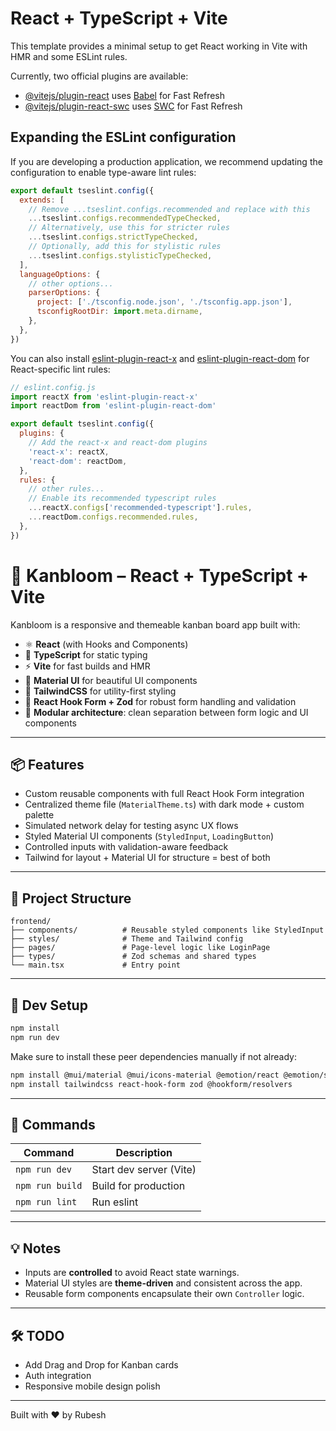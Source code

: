 # React + TypeScript + Vite

This template provides a minimal setup to get React working in Vite with HMR and some ESLint rules.

Currently, two official plugins are available:

- [@vitejs/plugin-react](https://github.com/vitejs/vite-plugin-react/blob/main/packages/plugin-react) uses [Babel](https://babeljs.io/) for Fast Refresh
- [@vitejs/plugin-react-swc](https://github.com/vitejs/vite-plugin-react/blob/main/packages/plugin-react-swc) uses [SWC](https://swc.rs/) for Fast Refresh

## Expanding the ESLint configuration

If you are developing a production application, we recommend updating the configuration to enable type-aware lint rules:

```js
export default tseslint.config({
  extends: [
    // Remove ...tseslint.configs.recommended and replace with this
    ...tseslint.configs.recommendedTypeChecked,
    // Alternatively, use this for stricter rules
    ...tseslint.configs.strictTypeChecked,
    // Optionally, add this for stylistic rules
    ...tseslint.configs.stylisticTypeChecked,
  ],
  languageOptions: {
    // other options...
    parserOptions: {
      project: ['./tsconfig.node.json', './tsconfig.app.json'],
      tsconfigRootDir: import.meta.dirname,
    },
  },
})
```

You can also install [eslint-plugin-react-x](https://github.com/Rel1cx/eslint-react/tree/main/packages/plugins/eslint-plugin-react-x) and [eslint-plugin-react-dom](https://github.com/Rel1cx/eslint-react/tree/main/packages/plugins/eslint-plugin-react-dom) for React-specific lint rules:

```js
// eslint.config.js
import reactX from 'eslint-plugin-react-x'
import reactDom from 'eslint-plugin-react-dom'

export default tseslint.config({
  plugins: {
    // Add the react-x and react-dom plugins
    'react-x': reactX,
    'react-dom': reactDom,
  },
  rules: {
    // other rules...
    // Enable its recommended typescript rules
    ...reactX.configs['recommended-typescript'].rules,
    ...reactDom.configs.recommended.rules,
  },
})
```

# 🚀 Kanbloom – React + TypeScript + Vite

Kanbloom is a responsive and themeable kanban board app built with:

- ⚛️ **React** (with Hooks and Components)
- 🧠 **TypeScript** for static typing
- ⚡ **Vite** for fast builds and HMR
- 🎨 **Material UI** for beautiful UI components
- 🧵 **TailwindCSS** for utility-first styling
- 🧪 **React Hook Form + Zod** for robust form handling and validation
- 🧩 **Modular architecture**: clean separation between form logic and UI components

---

## 📦 Features

- Custom reusable components with full React Hook Form integration
- Centralized theme file (`MaterialTheme.ts`) with dark mode + custom palette
- Simulated network delay for testing async UX flows
- Styled Material UI components (`StyledInput`, `LoadingButton`)
- Controlled inputs with validation-aware feedback
- Tailwind for layout + Material UI for structure = best of both

---

## 📁 Project Structure

```
frontend/
├── components/          # Reusable styled components like StyledInput
├── styles/              # Theme and Tailwind config
├── pages/               # Page-level logic like LoginPage
├── types/               # Zod schemas and shared types
└── main.tsx             # Entry point
```

---

## 🧪 Dev Setup

```bash
npm install
npm run dev
```

Make sure to install these peer dependencies manually if not already:

```bash
npm install @mui/material @mui/icons-material @emotion/react @emotion/styled
npm install tailwindcss react-hook-form zod @hookform/resolvers
```

---

## 🧰 Commands

| Command        | Description              |
|----------------|--------------------------|
| `npm run dev`  | Start dev server (Vite)  |
| `npm run build`| Build for production     |
| `npm run lint` | Run eslint               |

---

## 💡 Notes

- Inputs are **controlled** to avoid React state warnings.
- Material UI styles are **theme-driven** and consistent across the app.
- Reusable form components encapsulate their own `Controller` logic.

---

## 🛠 TODO

- Add Drag and Drop for Kanban cards
- Auth integration
- Responsive mobile design polish

---

Built with ❤️ by Rubesh
